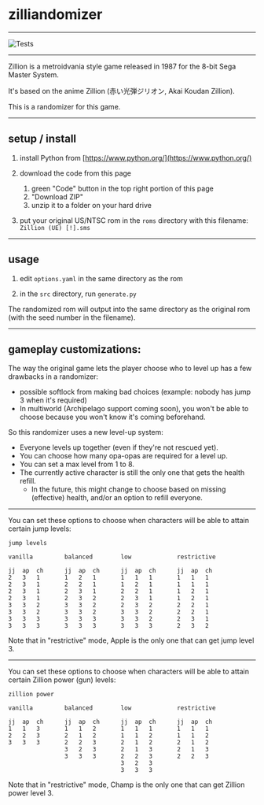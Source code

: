 # zilliandomizer
--------------

![Tests](https://github.com/beauxq/zilliandomizer/actions/workflows/tests.yml/badge.svg)

---

Zillion is a metroidvania style game released in 1987 for the 8-bit Sega Master System.

It's based on the anime Zillion (赤い光弾ジリオン, Akai Koudan Zillion).

This is a randomizer for this game.

---

## setup / install

1. install Python from [https://www.python.org/](https://www.python.org/)

2. download the code from this page
   1. green "Code" button in the top right portion of this page
   2. "Download ZIP"
   3. unzip it to a folder on your hard drive

3. put your original US/NTSC rom in the `roms` directory with this filename: `Zillion (UE) [!].sms`

---

## usage

1. edit `options.yaml` in the same directory as the rom

2. in the `src` directory, run `generate.py`

The randomized rom will output into the same directory as the original rom (with the seed number in the filename).

---

## gameplay customizations:

The way the original game lets the player choose who to level up has a few drawbacks in a randomizer:
 - possible softlock from making bad choices (example: nobody has jump 3 when it's required)
 - In multiworld (Archipelago support coming soon), you won't be able to choose because you won't know it's coming beforehand.

So this randomizer uses a new level-up system:
 - Everyone levels up together (even if they're not rescued yet).
 - You can choose how many opa-opas are required for a level up.
 - You can set a max level from 1 to 8.
 - The currently active character is still the only one that gets the health refill.
   - In the future, this might change to choose based on missing (effective) health, and/or an option to refill everyone.

---

You can set these options to choose when characters will be able to attain certain jump levels:

```
jump levels

vanilla         balanced        low             restrictive

jj  ap  ch      jj  ap  ch      jj  ap  ch      jj  ap  ch
2   3   1       1   2   1       1   1   1       1   1   1
2   3   1       2   2   1       1   2   1       1   1   1
2   3   1       2   3   1       2   2   1       1   2   1
2   3   1       2   3   2       2   3   1       1   2   1
3   3   2       3   3   2       2   3   2       2   2   1
3   3   2       3   3   2       3   3   2       2   2   1
3   3   3       3   3   3       3   3   2       2   3   1
3   3   3       3   3   3       3   3   3       2   3   2
```

Note that in "restrictive" mode, Apple is the only one that can get jump level 3.

---

You can set these options to choose when characters will be able to attain certain Zillion power (gun) levels:

```
zillion power

vanilla         balanced        low             restrictive

jj  ap  ch      jj  ap  ch      jj  ap  ch      jj  ap  ch
1   1   3       1   1   2       1   1   1       1   1   1
2   2   3       2   1   2       1   1   2       1   1   2
3   3   3       2   2   3       2   1   2       2   1   2
                3   2   3       2   1   3       2   1   3
                3   3   3       2   2   3       2   2   3
                                3   2   3
                                3   3   3
```

Note that in "restrictive" mode, Champ is the only one that can get Zillion power level 3.
